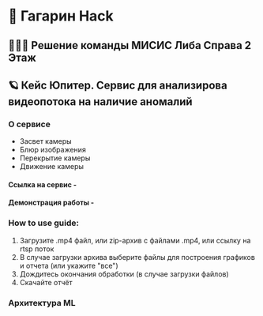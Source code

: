 # 🚀 Гагарин Hack 
## 🙋🏻‍♂️ Решение команды МИСИС Либа Справа 2 Этаж

## 🪐 Кейс Юпитер. Сервис для анализирова видеопотока на наличие аномалий

### О сервисе

* Засвет камеры
* Блюр изображения
* Перекрытие камеры
* Движение камеры

#### Ссылка на сервис - 
#### Демонстрация работы - 

### How to use guide:

1. Загрузите .mp4 файл, или zip-архив с файлами .mp4, или ссылку на rtsp поток
2. В случае загрузки архива выберите файлы для построения графиков и отчета (или укажите "все")
3. Дождитесь окончания обработки (в случае загрузки файлов)
4. Скачайте отчёт

### Архитектура ML




